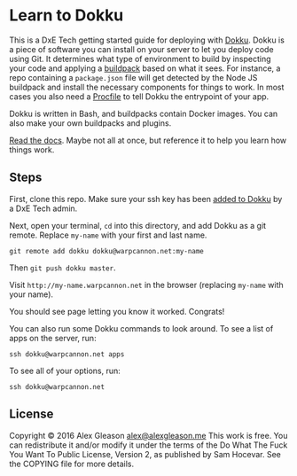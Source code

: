 Learn to Dokku
==============

This is a DxE Tech getting started guide for deploying with [Dokku](https://github.com/dokku/dokku). Dokku is a piece of software you can install on your server to let you deploy code using Git. It determines what type of environment to build by inspecting your code and applying a [buildpack](http://dokku.viewdocs.io/dokku/deployment/buildpacks/) based on what it sees. For instance, a repo containing a `package.json` file will get detected by the Node JS buildpack and install the necessary components for things to work. In most cases you also need a [Procfile](https://devcenter.heroku.com/articles/procfile) to tell Dokku the entrypoint of your app.

Dokku is written in Bash, and buildpacks contain Docker images. You can also make your own buildpacks and plugins.

[Read the docs](http://dokku.viewdocs.io/dokku/installation/). Maybe not all at once, but reference it to help you learn how things work.


Steps
-----

First, clone this repo. Make sure your ssh key has been [added to Dokku](http://dokku.viewdocs.io/dokku/deployment/user-management/) by a DxE Tech admin.

Next, open your terminal, `cd` into this directory, and add Dokku as a git remote. Replace `my-name` with your first and last name.

    git remote add dokku dokku@warpcannon.net:my-name

Then `git push dokku master`.

Visit `http://my-name.warpcannon.net` in the browser (replacing `my-name` with your name).

You should see page letting you know it worked. Congrats!

You can also run some Dokku commands to look around. To see a list of apps on the server, run:

    ssh dokku@warpcannon.net apps

To see all of your options, run:

    ssh dokku@warpcannon.net

License
-------

Copyright © 2016 Alex Gleason <alex@alexgleason.me>
This work is free. You can redistribute it and/or modify it under the
terms of the Do What The Fuck You Want To Public License, Version 2,
as published by Sam Hocevar. See the COPYING file for more details.
